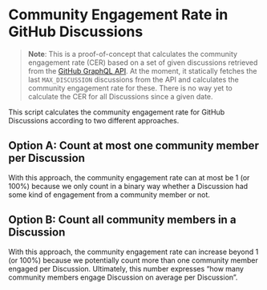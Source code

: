 # Community Engagement Rate in GitHub Discussions

> **Note**: This is a proof-of-concept that calculates the community engagement rate (CER) based on a set of given discussions retrieved from the [GitHub GraphQL API](https://docs.github.com/en/graphql/overview/explorer). At the moment, it statically fetches the last `MAX_DISCUSSION` discussions from the API and calculates the community engagement rate for these. There is no way yet to calculate the CER for all Discussions since a given date.

This script calculates the community engagement rate for GitHub Discussions according to two different approaches.

## Option A: Count at most one community member per Discussion

With this approach, the community engagement rate can at most be 1 (or 100%) because we only count in a binary way whether a Discussion had some kind of engagement from a community member or not.

## Option B:  Count all community members in a Discussion

With this approach, the community engagement rate can increase beyond 1 (or 100%) because we potentially count more than one community member engaged per Discussion. Ultimately, this number expresses “how many community members engage Discussion on average per Discussion”.
